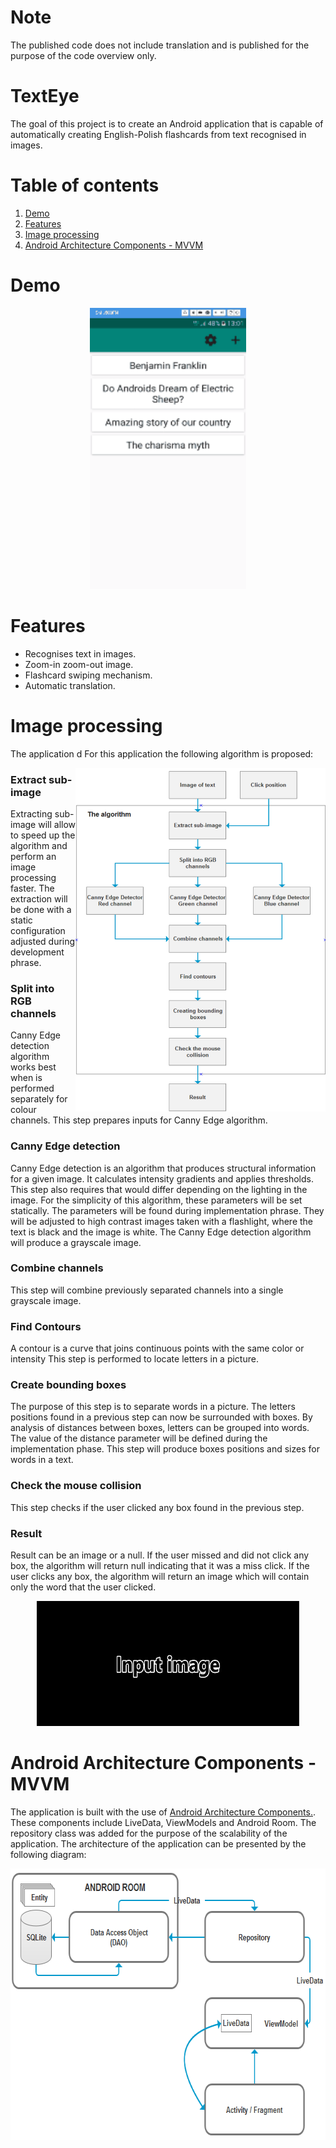 # Note
The published code does not include translation and is published for the purpose of the code overview only.

# TextEye
The goal of this project is to create an Android application that is capable of automatically creating English-Polish flashcards from text recognised in images.

# Table of contents
1. [Demo](#demo)
2. [Features](#features)
3. [Image processing](#img_proc)
4. [Android Architecture Components - MVVM](#arch_comp)

# Demo <a name="demo"></a>
<p align="center">
  <img width="250" height="450" src="images/apk.gif">
</p>

# Features <a name="features"></a>
 - Recognises text in images.
 - Zoom-in zoom-out image.
 - Flashcard swiping mechanism.
 - Automatic translation.


# Image processing <a name="img_proc"></a>
The application d
For this application the following algorithm is proposed:

<img align="right" width="400" height="550" src="images/algo.png">

### Extract sub-image
Extracting sub-image will allow to speed up the algorithm and perform an image processing faster. The extraction will be done with a static configuration adjusted during development phrase.
### Split into RGB channels
Canny Edge detection algorithm works best when is performed separately for colour channels. This step prepares inputs for Canny Edge algorithm.
### Canny Edge detection
Canny Edge detection is an algorithm that produces structural information for a given image. It calculates intensity gradients and applies thresholds. This step also requires that would differ depending on the lighting in the image. For the simplicity of this algorithm, these parameters will be set statically. The parameters will be found during implementation phrase. They will be adjusted to high contrast images taken with a flashlight, where the text is black and the image is white. The Canny Edge detection algorithm will produce a grayscale image.
### Combine channels
This step will combine previously separated channels into a single grayscale image.
### Find Contours
A contour is a curve that joins continuous points with the same color or intensity This step is performed to locate letters in a picture.
### Create bounding boxes
The purpose of this step is to separate words in a picture. The letters positions found in a previous step can now be surrounded with boxes. By analysis of distances between boxes, letters can be grouped into words. The value of the distance parameter will be defined during the implementation phase. This step will produce boxes positions and sizes for words in a text.
### Check the mouse collision
This step checks if the user clicked any box found in the previous step.
### Result
Result can be an image or a null. If the user missed and did not click any box, the algorithm will return null indicating that it was a miss click. If the user clicks any box, the algorithm will return an image which will contain only the word that the user clicked.
<p align="center">
  <img width="420" height="200" src="images/img_proc.gif">
</p>

# Android Architecture Components - MVVM <a name="arch_comp"></a>
The application is built with the use of [Android Architecture Components.](https://developer.android.com/topic/libraries/architecture "Android Architecture Components"). These components include LiveData, ViewModels and Android Room. The repository class was added for the purpose of the scalability of the application. The architecture of the application can be presented by the following diagram:
<p align="center">
  <img width="666" height="434" src="images/arch_comp.png">
</p>